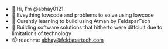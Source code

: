 - 👋 Hi, I’m @abhay0121
- 👀 Eveything lowcode and problems to solve using lowcode
- 🌱 Curently learning to build using Atman by FeldsparTech
- 💞️ Building software solutions that hitherto were diffciult due to limitations of technology
- 📫 reachme abhay@feldspartech.com

<!---
abhay0121/abhay0121 is a ✨ special ✨ repository because its `README.md` (this file) appears on your GitHub profile.
You can click the Preview link to take a look at your changes.
--->
